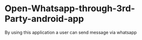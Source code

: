 # Open-Whatsapp-through-3rd-Party-android-app
By using this application a user can send message via whatsapp
